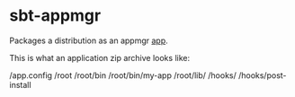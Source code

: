 sbt-appmgr
==========

Packages a distribution as an appmgr [app](https://trygvis.io/projects/appmgr/app.html).

This is what an application zip archive looks like:

/app.config
/root
/root/bin
/root/bin/my-app
/root/lib/
/hooks/
/hooks/post-install
